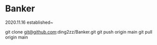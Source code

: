 # Banker
2020.11.16 established~

git clone git@github.com:ding2zz/Banker.git
git push origin main
git pull origin main


